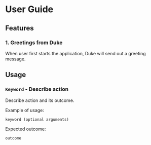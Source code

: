# User Guide

## Features 

### 1. Greetings from Duke 
When user first starts the application, Duke will send out a greeting message. 
## Usage

### `Keyword` - Describe action

Describe action and its outcome.

Example of usage: 

`keyword (optional arguments)`

Expected outcome:

`outcome`
